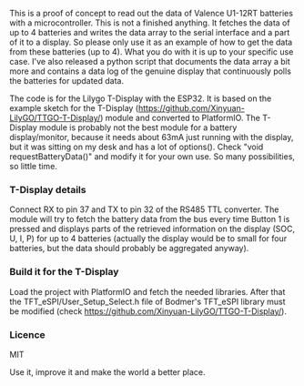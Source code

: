 This is a proof of concept to read out the data of Valence U1-12RT batteries with a microcontroller. This is not a finished anything. It fetches the data of up to 4 batteries and writes the data array to the serial interface and a part of it to a display. So please only use it as an example of how to get the data from these batteries (up to 4). What you do with it is up to your specific use case. I've also released a python script that documents the data array a bit more and contains a data log of the genuine display that continuously polls the batteries for updated data.

The code is for the Lilygo T-Display with the ESP32. It is based on the example sketch for the T-Display (https://github.com/Xinyuan-LilyGO/TTGO-T-Display/) module and converted to PlatformIO. The T-Display module is probably not the best module for a battery display/monitor, because it needs about 63mA just running with the display, but it was sitting on my desk and has a lot of options(). Check "void requestBatteryData()" and modify it for your own use. So many possibilities, so little time.

### T-Display details
Connect RX to pin 37 and TX to pin 32 of the RS485 TTL converter. The module will try to fetch the battery data from the bus every time Button 1 is pressed and displays parts of the retrieved information on the display (SOC, U, I, P) for up to 4 batteries (actually the display would be to small for four batteries, but the data should probably be aggregated anyway).

### Build it for the T-Display
Load the project with PlatformIO and fetch the needed libraries. After that the TFT_eSPI/User_Setup_Select.h file of Bodmer's TFT_eSPI library must be modified (check https://github.com/Xinyuan-LilyGO/TTGO-T-Display/).

### Licence
MIT

Use it, improve it and make the world a better place.